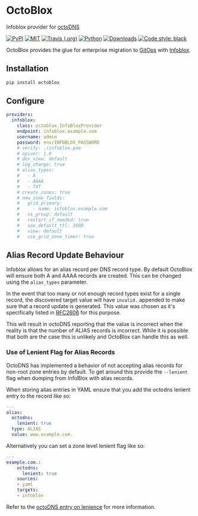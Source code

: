 # OctoBlox

Infoblox provider for [octoDNS](https://github.com/github/octodns)

[![PyPI](https://img.shields.io/pypi/v/octoblox.svg)](https://pypi.org/project/octoblox/)
[![MIT](https://img.shields.io/pypi/l/octoblox.svg)](https://github.com/asyncon/octoblox/blob/master/LICENSE)
[![Travis (.org)](https://img.shields.io/travis/asyncon/octoblox)](https://travis-ci.org/projects/asyncon/octoblox)
[![Python](https://img.shields.io/pypi/pyversions/octoblox.svg)](https://pypi.org/project/octoblox/)
[![Downloads](https://pepy.tech/badge/octoblox)](https://pepy.tech/project/octoblox)
[![Code style: black](https://img.shields.io/badge/code%20style-black-000000.svg)](https://github.com/psf/black)

OctoBlox provides the glue for enterprise migration to
[GitOps](https://www.gitops.tech/) with [Infoblox](https://www.infoblox.com/).

## Installation

```sh
pip install octoblox
```

## Configure

```yaml
providers:
  infoblox:
    class: octoblox.InfoBloxProvider
    endpoint: infoblox.example.com
    username: admin
    password: env/INFOBLOX_PASSWORD
    # verify: ./infoblox.pem
    # apiver: 1.0
    # dns_view: default
    # log_change: true
    # alias_types:
    #   - A
    #   - AAAA
    #   - TXT
    # create_zones: true
    # new_zone_fields:
    #   grid_primary:
    #     - name: infoblox.example.com
    #   ns_group: default
    #   restart_if_needed: true
    #   soa_default_ttl: 3600
    #   view: default
    #   use_grid_zone_timer: true
```

## Alias Record Update Behaviour

Infoblox allows for an alias record per DNS record type.
By default OctoBlox will ensure both A and AAAA records are created.
This can be changed using the `alias_types` parameter.

In the event that too many or not enough record types exist for a single record,
the discovered target value will have `invalid.` appended to make sure that
a record update is generated. This value was chosen as it's specifically listed
in [RFC2606](https://tools.ietf.org/html/rfc2606#section-2) for this purpose.

This will result in octoDNS reporting that the value is incorrect when the
reality is that the number of ALIAS records is incorrect. While it is possible
that both are the case this is unlikely and OctoBlox can handle this as well.

### Use of Lenient Flag for Alias Records

OctoDNS has implemented a behavior of not accepting alias records for non-root
zone entries by default. To get around this provide the `--lenient` flag when
dumping from InfoBlox with alias records.

When storing alias entries in YAML ensure that you add the octodns lenient
entry to the record like so:

```yaml
---
alias:
  octodns:
    lenient: true
  type: ALIAS
  value: www.example.com.
```

Alternatively you can set a zone level lenient flag like so:

```yaml
---
example.com.:
    octodns:
      lenient: true
    sources:
    - yaml
    targets:
    - infoblox
```

Refer to the [octoDNS entry on lenience][lenience] for more information.

[lenience]: https://github.com/octodns/octodns/blob/master/docs/records.md#lenience
